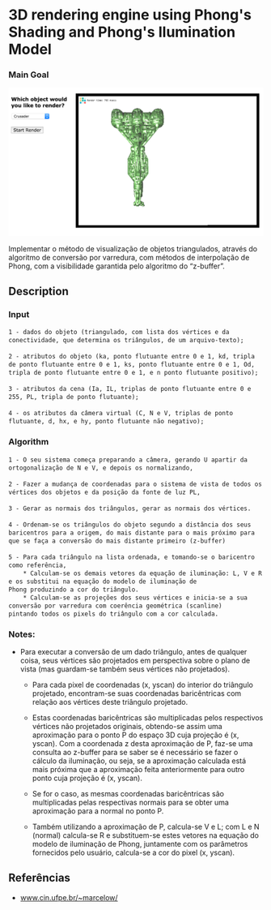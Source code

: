 # 3D rendering engine using Phong's Shading and Phong's Ilumination Model

### Main Goal

![Rendering a Crusader](img/screenshot.png)

Implementar o método de visualização de objetos triangulados, através do
algoritmo de conversão por varredura, com métodos de interpolação de Phong, com a
visibilidade garantida pelo algoritmo do “z-buffer”.

## Description

### Input
 
    1 - dados do objeto (triangulado, com lista dos vértices e da conectividade, que determina os triângulos, de um arquivo-texto);
    
    2 - atributos do objeto (ka, ponto flutuante entre 0 e 1, kd, tripla de ponto flutuante entre 0 e 1, ks, ponto flutuante entre 0 e 1, Od, tripla de ponto flutuante entre 0 e 1, e n ponto flutuante positivo);
    
    3 - atributos da cena (Ia, IL, triplas de ponto flutuante entre 0 e 255, PL, tripla de ponto flutuante);
    
    4 - os atributos da câmera virtual (C, N e V, triplas de ponto flutuante, d, hx, e hy, ponto flutuante não negativo);

### Algorithm


	1 - O seu sistema começa preparando a câmera, gerando U apartir da ortogonalização de N e V, e depois os normalizando, 

	2 - Fazer a mudança de coordenadas para o sistema de vista de todos os vértices dos objetos e da posição da fonte de luz PL, 

	3 - Gerar as normais dos triângulos, gerar as normais dos vértices.

	4 - Ordenam-se os triângulos do objeto segundo a distância dos seus baricentros para a origem, do mais distante para o mais próximo para que se faça a conversão do mais distante primeiro (z-buffer)

	5 - Para cada triângulo na lista ordenada, e tomando-se o baricentro como referência,
    	* Calculam-se os demais vetores da equação de iluminação: L, V e R e os substitui na equação do modelo de iluminação de 
    Phong produzindo a cor do triângulo.
	    * Calculam-se as projeções dos seus vértices e inicia-se a sua conversão por varredura com coerência geométrica (scanline) 
    pintando todos os pixels do triângulo com a cor calculada.

### Notes:

* Para executar a conversão de um dado triângulo, antes de qualquer coisa, seus vértices são projetados em perspectiva sobre o plano de vista 
(mas guardam-se também seus vértices não projetados).
	
	* Para cada pixel de coordenadas (x, yscan) do interior do triângulo projetado, encontram-se suas coordenadas baricêntricas com relação aos vértices deste triângulo projetado. 
	
    * Estas coordenadas baricêntricas são multiplicadas pelos respectivos vértices não projetados originais, obtendo-se assim uma aproximação para o ponto P do espaço 3D cuja projeção é (x, yscan). Com a coordenada z desta aproximação de P, faz-se uma consulta ao z-buffer para se saber se é necessário se fazer o cálculo da iluminação, ou seja, se a aproximação calculada está mais próxima que a aproximação feita anteriormente para outro ponto cuja projeção é (x, yscan).   
    
	* Se for o caso, as mesmas coordenadas baricêntricas são multiplicadas pelas respectivas normais para se obter uma aproximação para a normal no ponto P.
    
    * Também utilizando a aproximação de P, calcula-se V e L; com L e N (normal) calcula-se R e substituem-se estes vetores na equação do modelo de iluminação de Phong, juntamente com os parâmetros fornecidos pelo usuário, calcula-se a cor do pixel (x, yscan). 


## Referências

 - www.cin.ufpe.br/~marcelow/

